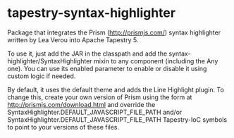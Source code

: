tapestry-syntax-highlighter
===========================

Package that integrates the Prism (http://prismjs.com/) syntax highlighter written by
Lea Verou into Apache Tapestry 5.

To use it, just add the JAR in the classpath and add the syntax-highlighter/SyntaxHighlighter mixin
to any component (including the Any one). You can use its enabled parameter to enable or disable 
it using custom logic if needed.

By default, it uses the default theme and adds the Line Highlight plugin. To change this,
create your own version of Prism using the form at http://prismjs.com/download.html and
override the SyntaxHighlighter.DEFAULT_JAVASCRIPT_FILE_PATH and/or 
SyntaxHighlighter.DEFAULT_JAVASCRIPT_FILE_PATH Tapestry-IoC symbols to point to your versions
of these files. 